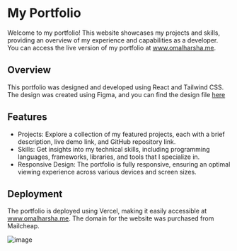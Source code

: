# My Portfolio

Welcome to my portfolio! This website showcases my projects and skills, providing an overview of my experience and capabilities as a developer. You can access the live version of my portfolio at www.omalharsha.me.

## Overview

This portfolio was designed and developed using React and Tailwind CSS. The design was created using Figma, and you can find the design file [here](https://www.figma.com/file/VC9BhfLeIvXmRu3qY7Jel3/MyPortfolio?type=design&t=63QHDVcjBu0GUghN-6)

## Features

+ Projects: Explore a collection of my featured projects, each with a brief description, live demo link, and GitHub repository link.
+ Skills: Get insights into my technical skills, including programming languages, frameworks, libraries, and tools that I specialize in.
+ Responsive Design: The portfolio is fully responsive, ensuring an optimal viewing experience across various devices and screen sizes.

## Deployment

The portfolio is deployed using Vercel, making it easily accessible at www.omalharsha.me. The domain for the website was purchased from Mailcheap.

![image](https://github.com/omal-harsha/MyPortfolio/assets/69068196/5f01087d-8351-4f34-a703-ed9d89d0a391)
